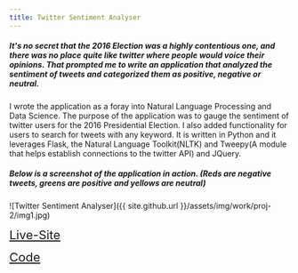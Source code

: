 ```yaml
---
title: Twitter Sentiment Analyser
---
```

##### It's no secret that the 2016 Election was a highly contentious one, and there was no place quite like twitter where people would voice their opinions. That prompted me to write an application that analyzed the sentiment of tweets and categorized them as positive, negative or neutral.

I wrote the application as a foray into Natural Language Processing and Data Science. The purpose of the application was to gauge the sentiment of twitter users for the 2016 Presidential Election. I also added functionality for users to search for tweets with any keyword. It is written in Python and it leverages Flask, the Natural Language Toolkit(NLTK) and Tweepy(A module that helps establish connections to the twitter API) and JQuery.

##### Below is a screenshot of the application in action. (Reds are negative tweets, greens are positive and yellows are neutral)


![Twitter Sentiment Analyser]({{ site.github.url }}/assets/img/work/proj-2/img1.jpg)

<a href="https://salty-beach-83386.herokuapp.com/" class="icon-feed" style="font-size:22px" target="_blank"> Live-Site </a>

<a href="https://github.com/crikeli/Sentiment_analyser" class="icon-github" style="font-size:22px" target="_blank"> Code </a>

<link rel="stylesheet" href="https://i.icomoon.io/public/temp/ae02c83595/UntitledProject/style.css">
